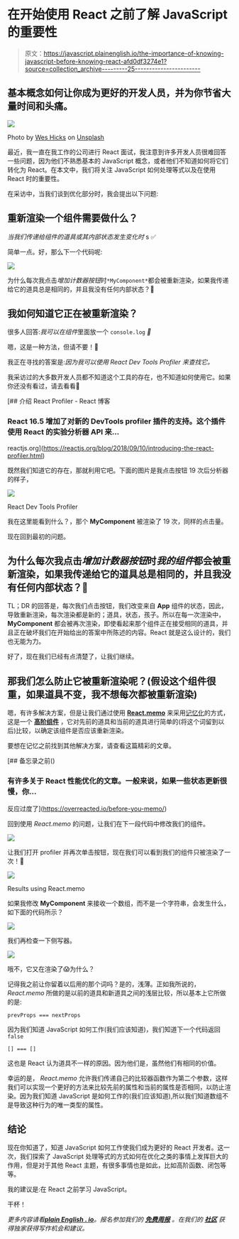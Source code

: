 # 在开始使用 React 之前了解 JavaScript 的重要性

> 原文：<https://javascript.plainenglish.io/the-importance-of-knowing-javascript-before-knowing-react-afd0df3274e1?source=collection_archive---------25----------------------->

## 基本概念如何让你成为更好的开发人员，并为你节省大量时间和头痛。

![](img/242ff38aa7dfb43e3967fd069d580cce.png)

Photo by [Wes Hicks](https://unsplash.com/@sickhews?utm_source=medium&utm_medium=referral) on [Unsplash](https://unsplash.com?utm_source=medium&utm_medium=referral)

最近，我一直在我工作的公司进行 React 面试，我注意到许多开发人员很难回答一些问题，因为他们不熟悉基本的 JavaScript 概念，或者他们不知道如何将它们转化为 React。在本文中，我们将关注 JavaScript 如何处理等式以及在使用 React 时的重要性。

在采访中，当我们谈到优化部分时，我会提出以下问题:

## **重新渲染一个组件需要做什么？**

*当我们传递给组件的道具或其内部状态发生变化时* s ✅

简单一点。好，那么下一个代码呢:

![](img/5383d0fb94f0d8e7c40764cbd87daf79.png)

为什么每次我点击*增加计数器按钮*时`*MyComponent*`都会被重新渲染，如果我传递给它的道具总是相同的，并且我没有任何内部状态？🤔

## **我如何知道它正在被重新渲染？**

很多人回答:*我可以在组件*里面放一个 `console.log` *😬*

嗯，这是一种方法，但请不要！🛑

我正在寻找的答案是:*因为我可以使用 React Dev Tools Profiler 来查找它。*

我采访过的大多数开发人员都不知道这个工具的存在，也不知道如何使用它。如果你还没有看过，请去看看🙏

[](https://reactjs.org/blog/2018/09/10/introducing-the-react-profiler.html) [## 介绍 React Profiler - React 博客

### React 16.5 增加了对新的 DevTools profiler 插件的支持。这个插件使用 React 的实验分析器 API 来…

reactjs.org](https://reactjs.org/blog/2018/09/10/introducing-the-react-profiler.html) 

既然我们知道它的存在，那就利用它吧。下面的图片是我点击按钮 19 次后分析器的样子，

![](img/7630a824ab0051e9b558ae54aea009c9.png)

React Dev Tools Profiler

我在这里能看到什么？，那个 **MyComponent** 被渲染了 19 次，同样的点击量。

现在回到最初的问题。

## **为什么每次我点击*增加计数器按钮*时*我的组件*都会被重新渲染，如果我传递给它的道具总是相同的，并且我没有任何内部状态？🤔**

TL；DR 的回答是，每次我们点击按钮，我们改变来自 **App** 组件的状态，因此，导致重新渲染，每次渲染都是新的；道具，状态，孩子。所以在每一次渲染中， **MyComponent** 都会被再次渲染，即使看起来那个组件正在接受相同的道具，并且正在破坏我们在开始给出的答案中所陈述的内容。React 就是这么设计的，我们也无能为力。

好了，现在我们已经有点清楚了，让我们继续。

## **那我们怎么防止它被重新渲染呢？(假设这个组件很重，如果道具不变，我不想每次都被重新渲染)**

嗯，有许多解决方案，但是让我们通过使用 [**React.memo**](https://reactjs.org/docs/react-api.html#reactmemo) 来采用[记忆化](https://en.wikipedia.org/wiki/Memoization?oldformat=true)的方式，这是一个 [**高阶组件**](https://reactjs.org/docs/higher-order-components.html) ，它对先前的道具和当前的道具进行简单的(将这个词留到以后)比较，以确定该组件是否应该重新渲染。

要想在记忆之前找到其他解决方案，请查看这篇精彩的文章。

[](https://overreacted.io/before-you-memo/) [## 备忘录之前()

### 有许多关于 React 性能优化的文章。一般来说，如果一些状态更新很慢，你…

反应过度了](https://overreacted.io/before-you-memo/) 

回到使用 *React.memo* 的问题，让我们在下一段代码中修改我们的组件。

![](img/2be8f7f0c8037284cfc5607bbf19c8f0.png)

让我们打开 profiler 并再次单击按钮，现在我们可以看到我们的组件只被渲染了一次！🎉

![](img/1124cba5544d3c177ab0a9d9493825b6.png)

Results using React.memo

如果我修改 **MyComponent** 来接收一个数组，而不是一个字符串，会发生什么，如下面的代码所示？

![](img/be5d72a528f0790e7a51555aeb679927.png)

我们再检查一下侧写器。

![](img/6b8eb15f9c509a86b5db74969b605ca3.png)

哦不，它又在渲染了😱为什么？

记得我之前让你留着以后用的那个词吗？是的，浅薄。正如我所说的， *React.memo* 所做的是以前的道具和新道具之间的浅层比较，所以基本上它所做的是:

```
prevProps === nextProps
```

因为我们知道 JavaScript 如何工作(我们应该知道)，我们知道下一个代码返回`false`

```
[] === []
```

这也是 React 认为道具不一样的原因。因为他们是，虽然他们有相同的价值。

幸运的是， *React.memo* 允许我们传递自己的比较器函数作为第二个参数，这样我们可以实现一个更好的方法来比较先前的属性和当前的属性是否相同，以防止渲染。因为我们知道 JavaScript 是如何工作的(我们应该知道),所以我们知道数组不是导致这种行为的唯一类型的属性。

## 结论

现在你知道了，知道 JavaScript 如何工作使我们成为更好的 React 开发者。这一次，我们探索了 JavaScript 处理等式的方式如何在优化之类的事情上发挥巨大的作用，但是对于其他 React 主题，有很多事情也是如此，比如高阶函数、闭包等等。

我的建议是:在 React 之前学习 JavaScript。

干杯！

*更多内容请看*[***plain English . io***](http://plainenglish.io/)*。报名参加我们的* [***免费周报***](http://newsletter.plainenglish.io/) *。在我们的* [***社区***](https://discord.gg/GtDtUAvyhW) *获得独家获得写作机会和建议。*